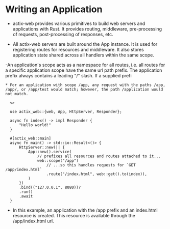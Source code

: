 # Writing an Application                                                                                                                                                                                                      
                                                                                                                                                                                                                              
  - actix-web provides various primitives to build web servers and applications with Rust. It provides routing, middleware, pre-processing of requests, post-processing of responses, etc.                                    
                                                                                                                                                                                                                              
  - All actix-web servers are built around the App instance. It is used for registering routes for resources and middleware. It also stores application state shared across all handlers within the same scope.               
                                                                                                                                                                                                                              
   -An application's scope acts as a namespace for all routes, i.e. all routes for a specific application scope have the same url path prefix. The application prefix always contains a leading "/" slash. If a supplied prefi
                                                                                                                                                                                                                              
                                                                                                                                                                                                                              
    * For an application with scope /app, any request with the paths /app, /app/, or /app/test would match; however, the path /application would not match.                                                                   
                                                                                                                                                                                                                              
      <>                                                                                                                                                                                                                      
                                                                                                                                                                                                                              
      use actix_web::{web, App, HttpServer, Responder};                                                                                                                                                                       
                                                                                                                                                                                                                              
      async fn index() -> impl Responder {                                                                                                                                                                                    
          "Hello world!"                                                                                                                                                                                                      
      }                                                                                                                                                                                                                       
                                                                                                                                                                                                                              
      #[actix_web::main]                                                                                                                                                                                                      
      async fn main() -> std::io::Result<()> {                                                                                                                                                                                
          HttpServer::new(|| {                                                                                                                                                                                                
              App::new().service(                                                                                                                                                                                             
                  // prefixes all resources and routes attached to it...                                                                                                                                                      
                  web::scope("/app")                                                                                                                                                                                          
                      // ...so this handles requests for `GET /app/index.html`                                                                                                                                                
                      .route("/index.html", web::get().to(index)),                                                                                                                                                            
              )                                                                                                                                                                                                               
          })                                                                                                                                                                                                                  
          .bind(("127.0.0.1", 8080))?                                                                                                                                                                                         
          .run()                                                                                                                                                                                                              
          .await                                                                                                                                                                                                              
      }                                                                                                                                                                                                                       
                                                                                                                                                                                                                              
                                                                                                                                                                                                                              
  - In this example, an application with the /app prefix and an index.html resource is created. This resource is available through the /app/index.html url.                                                                   
